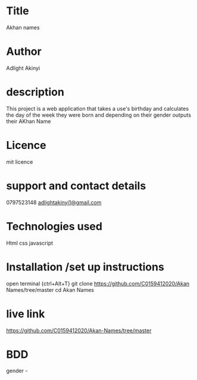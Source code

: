 # Title
Akhan names 
# Author
Adlight Akinyi
# description

This project is a web application that takes a use's birthday and calculates the day of the week they were born and depending on their gender outputs  their AKhan  Name
# Licence
mit licence
# support and contact details
0797523148
adlightakinyi1@gmail.com
# Technologies used
Html
css
javascript 

# Installation /set up instructions
open terminal {ctrl+Alt+T}
git clone https://github.com/C0159412020/Akan Names/tree/master
cd Akan Names
# live link
https://github.com/C0159412020/Akan-Names/tree/master
# BDD
gender -



